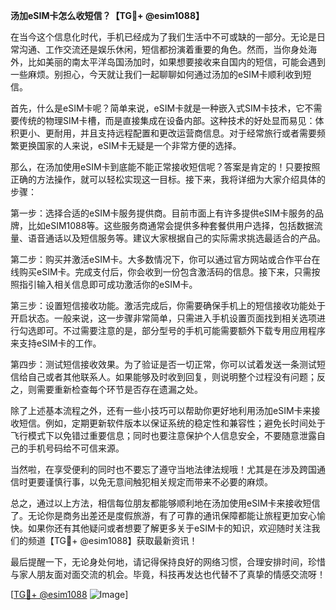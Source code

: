 **汤加eSIM卡怎么收短信？【TG💪+ @esim1088】**

在当今这个信息化时代，手机已经成为了我们生活中不可或缺的一部分。无论是日常沟通、工作交流还是娱乐休闲，短信都扮演着重要的角色。然而，当你身处海外，比如美丽的南太平洋岛国汤加时，如果想要接收来自国内的短信，可能会遇到一些麻烦。别担心，今天就让我们一起聊聊如何通过汤加的eSIM卡顺利收到短信。

首先，什么是eSIM卡呢？简单来说，eSIM卡就是一种嵌入式SIM卡技术，它不需要传统的物理SIM卡槽，而是直接集成在设备内部。这种技术的好处显而易见：体积更小、更耐用，并且支持远程配置和更改运营商信息。对于经常旅行或者需要频繁更换国家的人来说，eSIM卡无疑是一个非常方便的选择。

那么，在汤加使用eSIM卡到底能不能正常接收短信呢？答案是肯定的！只要按照正确的方法操作，就可以轻松实现这一目标。接下来，我将详细为大家介绍具体的步骤：

第一步：选择合适的eSIM卡服务提供商。目前市面上有许多提供eSIM卡服务的品牌，比如eSIM1088等。这些服务商通常会提供多种套餐供用户选择，包括数据流量、语音通话以及短信服务等。建议大家根据自己的实际需求挑选最适合的产品。

第二步：购买并激活eSIM卡。大多数情况下，你可以通过官方网站或合作平台在线购买eSIM卡。完成支付后，你会收到一份包含激活码的信息。接下来，只需按照指引输入相关信息即可成功激活你的eSIM卡。

第三步：设置短信接收功能。激活完成后，你需要确保手机上的短信接收功能处于开启状态。一般来说，这一步骤非常简单，只需进入手机设置页面找到相关选项进行勾选即可。不过需要注意的是，部分型号的手机可能需要额外下载专用应用程序来支持eSIM卡的工作。

第四步：测试短信接收效果。为了验证是否一切正常，你可以试着发送一条测试短信给自己或者其他联系人。如果能够及时收到回复，则说明整个过程没有问题；反之，则需要重新检查每个环节是否存在遗漏之处。

除了上述基本流程之外，还有一些小技巧可以帮助你更好地利用汤加eSIM卡来接收短信。例如，定期更新软件版本以保证系统的稳定性和兼容性；避免长时间处于飞行模式下以免错过重要信息；同时也要注意保护个人信息安全，不要随意泄露自己的手机号码给不可信来源。

当然啦，在享受便利的同时也不要忘了遵守当地法律法规哦！尤其是在涉及跨国通信时更要谨慎行事，以免无意间触犯相关规定而带来不必要的麻烦。

总之，通过以上方法，相信每位朋友都能够顺利地在汤加使用eSIM卡来接收短信了。无论你是商务出差还是度假旅游，有了可靠的通讯保障都能让旅程更加安心愉快。如果你还有其他疑问或者想要了解更多关于eSIM卡的知识，欢迎随时关注我们的频道【TG💪+ @esim1088】获取最新资讯！

最后提醒一下，无论身处何地，请记得保持良好的网络习惯，合理安排时间，珍惜与家人朋友面对面交流的机会。毕竟，科技再发达也代替不了真挚的情感交流呀！

[[TG💪+ @esim1088](https://t.me/s/esim1088) ![Image](https://i.postimg.cc/4NQfJmqS/Snipaste-2025-05-13-00-14-12.png)]